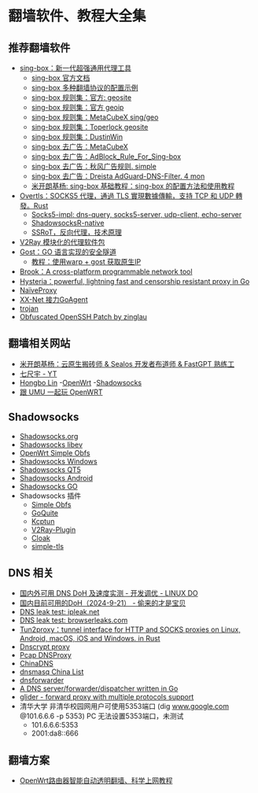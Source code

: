 翻墙软件、教程大全集
============

推荐翻墙软件
--------

- [sing-box：新一代超强通用代理工具](https://github.com/SagerNet/sing-box)
  - [sing-box 官方文档](https://sing-box.sagernet.org/)
  - [sing-box 多种翻墙协议的配置示例](https://github.com/chika0801/sing-box-examples)
  - [sing-box 规则集：官方: geosite](https://github.com/SagerNet/sing-geosite/tree/rule-set)
  - [sing-box 规则集：官方 geoip](https://github.com/SagerNet/sing-geoip/tree/rule-set)
  - [sing-box 规则集：MetaCubeX sing/geo](https://github.com/MetaCubeX/meta-rules-dat/tree/sing/geo)
  - [sing-box 规则集：Toperlock geosite](https://github.com/Toperlock/sing-box-geosite/tree/main/rule)
  - [sing-box 规则集：DustinWin](https://github.com/DustinWin/ruleset_geodata/tree/sing-box-ruleset-compatible)
  - [sing-box 去广告：MetaCubeX](https://github.com/MetaCubeX/meta-rules-dat/raw/refs/heads/sing/geo/geosite/category-ads-all.json)
  - [sing-box 去广告：AdBlock_Rule_For_Sing-box](https://github.com/REIJI007/AdBlock_Rule_For_Sing-box)
  - [sing-box 去广告：秋风广告规则. simple](https://awavenue.top/Sub.html#%E6%9B%B4%E5%A4%9A%E6%A0%BC%E5%BC%8F%E7%9A%84%E8%A7%84%E5%88%99)
  - [sing-box 去广告：Dreista AdGuard-DNS-Filter. 4 mon](https://github.com/Dreista/sing-box-rule-set-cn?tab=readme-ov-file)
  - [米开朗基杨: sing-box 基础教程：sing-box 的配置方法和使用教程](https://icloudnative.io/posts/sing-box-tutorial/)
- [Overtls：SOCKS5 代理，通過 TLS 實現數據傳輸，支持 TCP 和 UDP 轉發。Rust](https://github.com/ShadowsocksR-Live/overtls)
  - [Socks5-impl:  dns-query, socks5-server, udp-client, echo-server](https://github.com/tun2proxy/socks5-impl)
  - [ShadowsocksR-native](https://github.com/ShadowsocksR-Live/shadowsocksr-native)
  - [SSRoT，反向代理，技术原理](https://github.com/ShadowsocksR-Live/shadowsocksr-native/wiki)
- [V2Ray 模块化的代理软件包](https://github.com/v2fly/v2ray-core)
- [Gost：GO 语言实现的安全隧道](https://github.com/ginuerzh/gost)
  - [教程：使用warp + gost 获取原生IP](https://ericjin.com/blog/%E4%BD%BF%E7%94%A8warp+gost-%E8%8E%B7%E5%8F%96%E5%8E%9F%E7%94%9FIP/)
- [Brook：A cross-platform programmable network tool](https://github.com/txthinking/brook)
- [Hysteria：powerful, lightning fast and censorship resistant proxy in Go](https://github.com/apernet/hysteria)
- [NaïveProxy](https://github.com/klzgrad/naiveproxy)
- [XX-Net 接力GoAgent](https://github.com/XX-net/XX-Net)
- [trojan](https://github.com/trojan-gfw/trojan)
- [Obfuscated OpenSSH Patch by zinglau](https://github.com/zinglau/obfuscated-openssh-patches)

翻墙相关网站
--------

- [米开朗基杨：云原生搬砖师 & Sealos 开发者布道师 & FastGPT 熟练工](https://icloudnative.io/posts/)
- [七尺宇 - YT](https://www.qichiyu.com/)
- [Hongbo Lin](https://linhongbo.com/)
  -[OpenWrt](https://linhongbo.com/tags/openwrt/)
  -[Shadowsocks](https://linhongbo.com/tags/shadowsocks/)
- [跟 UMU 一起玩 OpenWRT](https://my.oschina.net/umu618/?tab=newest&catalogId=269802)

Shadowsocks
----

- [Shadowsocks.org](https://shadowsocks.org)
- [Shadowsocks libev](https://github.com/shadowsocks/shadowsocks-libev)
- [OpenWrt Simple Obfs](https://github.com/aa65535/openwrt-simple-obfs)
- [Shadowsocks Windows](https://github.com/shadowsocks/shadowsocks-windows)
- [Shadowsocks QT5](https://github.com/shadowsocks/shadowsocks-qt5)
- [Shadowsocks Android](https://github.com/shadowsocks/shadowsocks-android)
- [Shadowsocks GO](https://github.com/shadowsocks/shadowsocks-go)
- Shadowsocks 插件
  - [Simple Obfs](https://github.com/shadowsocks/simple-obfs)
  - [GoQuite](https://github.com/cbeuw/GoQuiet)
  - [Kcptun](https://github.com/xtaci/kcptun)
  - [V2Ray-Plugin](https://github.com/shadowsocks/v2ray-plugin)
  - [Cloak](https://github.com/cbeuw/Cloak)
  - [simple-tls](https://github.com/IrineSistiana/simple-tls)

DNS 相关
--------

- [国内外可用 DNS DoH 及速度实测 - 开发调优 - LINUX DO](https://linux.do/t/topic/235706)
- [国内目前可用的DoH（2024-9-21） - 偷来的才是宝贝](https://coding.gs/2024/06/09/available-doh/)
- [DNS leak test: ipleak.net](https://ipleak.net/)
- [DNS leak test: browserleaks.com](https://browserleaks.com/dns)
- [Tun2proxy：tunnel interface for HTTP and SOCKS proxies on Linux, Android, macOS, iOS and Windows. in Rust](https://github.com/tun2proxy/tun2proxy)
- [Dnscrypt proxy](https://github.com/jedisct1/dnscrypt-proxy)
- [Pcap DNSProxy](https://github.com/chengr28/Pcap_DNSProxy)
- [ChinaDNS](https://github.com/aa65535/ChinaDNS)
- [dnsmasq China List](https://github.com/felixonmars/dnsmasq-china-list)
- [dnsforwarder](https://github.com/holmium/dnsforwarder)
- [A DNS server/forwarder/dispatcher written in Go](https://github.com/shawn1m/overture)
- [glider - forward proxy with multiple protocols support](https://github.com/nadoo/glider)
- 清华大学 非清华校园网用户可使用5353端口 (dig www.google.com @101.6.6.6 -p 5353) PC 无法设置5353端口，未测试
  - 101.6.6.6:5353
  - 2001:da8::666

翻墙方案
--------

- [OpenWrt路由器智能自动透明翻墙、科学上网教程](https://fanqiang.software-download.name/)
